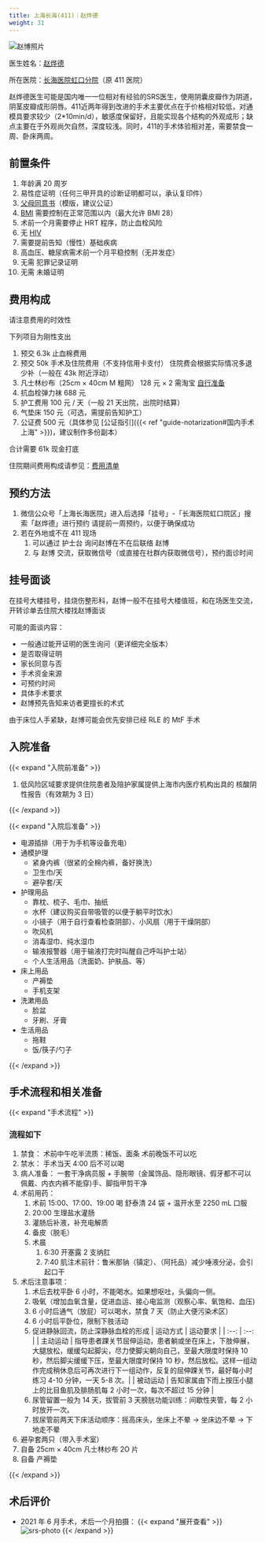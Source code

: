 ```yaml
---
title: 上海长海(411)｜赵烨德
weight: 31
---
```


![赵博照片](/images/doctor/zhao-yede.jpg)

医生姓名：[赵烨德](https://www.haodf.com/doctor/6964528056.html)

所在医院：[长海医院虹口分院](https://amap.com/place/B0FFKP410J)（原 411 医院）

赵烨德医生可能是国内唯一一位相对有经验的SRS医生，使用阴囊皮瓣作为阴道，阴茎皮瓣成形阴唇。411近两年得到改进的手术主要优点在于价格相对较低，对通模具要求较少（2*10min/d），敏感度保留好，且能实现各个结构的外观成形；缺点主要在于外观尚欠自然，深度较浅。同时，411的手术体验相对差，需要禁食一周、卧床两周。

## 前置条件

1. 年龄满 20 周岁
1. 易性症证明（任何三甲开具的诊断证明都可以，承认复印件）
1. [父母同意书](/documents/srs-411/icf.pdf)（模版，建议公证）
1. [BMI](https://zh.wikipedia.org/zh-cn/身体质量指数) 需要控制在正常范围以内（最大允许 BMI 28）
1. 术前一个月需要停止 HRT 程序，防止血栓风险
1. 无 [HIV](https://zh.wikipedia.org/zh-cn/HIV)
1. 需要提前告知（慢性）基础疾病
1. 高血压、糖尿病需术前一个月平稳控制（无并发症）
1. 无需 犯罪记录证明
1. 无需 未婚证明

## 费用构成

请注意费用的时效性

下列项目为刚性支出

1. 预交 6.3k 止血棉费用
1. 预交 50k 手术及住院费用（不支持信用卡支付）
   住院费会根据实际情况多退少补（一般在 43k 附近浮动）
1. 凡士林纱布（25cm &times; 40cm M 粗网） 128 元 &times; 2
   需淘宝 [自行准备](https://detail.tmall.com/item.htm?id=582921441062&skuId=3945241200160)
1. 抗血栓弹力袜 688 元
1. 护工费用 100 元 / 天（一般 21 天出院，出院时结算）
1. 气垫床 150 元（可选，需提前告知护工）
1. 公证费 500 元（具体参见 [公证指引]({{< ref "guide-notarization#国内手术上海" >}})，建议制作多份副本）

合计需要 61k 现金打底

住院期间费用构成请参见：[费用清单](/documents/srs-411/fee-list.pdf)

## 预约方法

1. 微信公众号「上海长海医院」进入后选择「挂号」-「长海医院虹口院区」搜索「赵烨德」进行预约
   请提前一周预约，以便于确保成功
1. 若在外地或不在 411 现场
   1. 可以通过 护士台 询问赵博在不在后联络 赵博
   1. 与 赵博 交流，获取微信号（或直接在社群内获取微信号），预约面诊时间

## 挂号面谈

在挂号大楼挂号，挂烧伤整形科，赵博一般不在挂号大楼值班，和在场医生交流，开转诊单去住院大楼找赵博面谈

可能的面谈内容：

- 一般通过能开证明的医生询问（更详细完全版本）
- 是否取得证明
- 家长同意与否
- 手术资金来源
- 可预约时间
- 具体手术要求
- 赵博预先告知来访者更擅长的术式

由于床位人手紧缺，赵博可能会优先安排已经 RLE 的 MtF 手术

## 入院准备

{{< expand "入院前准备" >}}

1. 低风险区域要求提供住院患者及陪护家属提供上海市内医疗机构出具的 核酸阴性报告（有效期为 3 日）

{{< /expand >}}

{{< expand "入院后准备" >}}

- 电源插排（用于为手机等设备充电）
- 通模护理
  - 紧身内裤（很紧的全棉内裤，备好换洗）
  - 卫生巾/天
  - 避孕套/天
- 护理用品
  - 靠枕、梳子、毛巾、抽纸
  - 水杯（建议购买自带吸管的以便于躺平时饮水）
  - 小镜子（用于自行查看检查阴部）、小风扇（用于干燥阴部）
  - 吹风机
  - 消毒湿巾、纯水湿巾
  - 输液报警器（用于输液打完时叫醒自己呼叫护士站）
  - 个人生活用品（洗面奶、护肤品、等）
- 床上用品
  - 产褥垫
  - 手机支架
- 洗漱用品
  - 脸盆
  - 牙刷、牙膏
- 生活用品
  - 拖鞋
  - 饭/筷子/勺子

{{< /expand >}}

## 手术流程和相关准备

{{< expand "手术流程" >}}

### 流程如下

1. 禁食：
   术前中午吃半流质：稀饭、面条
   术前晚饭不可以吃
1. 禁水：
   手术当天 4:00 后不可以喝
1. 病人准备：
   一套干净病员服 + 手腕带（金属饰品、隐形眼镜、假牙都不可以佩戴、内衣内裤不能穿)手、脚指甲剪干净
1. 术前用药：
   1. 术前 15:00、17:00、19:00 喝 舒泰清 24 袋 + 温开水至 2250 mL 口服
   1. 20:00 生理盐水灌肠
   1. 灌肠后补液，补充电解质
   1. 备皮（脱毛）
   1. 术晨
      1. 6:30 开塞露 2 支纳肛
      1. 7:40 肌注术前针：鲁米那钠（镇定）、（阿托品）减少唾液分泌，会引起口干
1. 术后注意事项：
   1. 术后去枕平卧 6 小时，不能喝水。如果想呕吐，头偏向一侧。
   1. 吸氧（增加血氧含量，促进血运、接心电监测（观察心率、氧饱和、血压)
   1. 6 小时后通气（放屁）可以喝水，禁食 7 天（防止大便污染术区）
   1. 6 小时后平卧位，限制下肢活动
   1. 促进静脉回流，防止深静脉血栓的形成
      | 运动方式 | 运动要求 |
      | :--: | :--: |
      | 主动运动 | 指导患者踝关节屈伸运动，患者躺或坐在床上，下肢伸展，大腿放松，缓缓勾起脚尖，尽力使脚尖朝向自己，至最大限度时保持 10 秒，然后脚尖缓缓下压，至最大限度时保持 10 秒，然后放松。这样一组动作完成稍休息后可再次进行下一组动作，反复的屈伸踝关节，最好每小时练习 4-10 分钟，一天 5-8 次。|
      | 被动运动 | 告知家属由下而上按压小腿上的比目鱼肌及腓肠肌每 2 小时一次，每次不超过 15 分钟 |
   1. 尿管留置一般为 14 天，拔管前 3 天膀胱功能训练：间歇性夹管，每 2 小时放开一次。
   1. 拔尿管前两天下床活动顺序：摇高床头，坐床上不晕 → 坐床边不晕 → 下地走不晕
1. 避孕套两只（带入手术室）
1. 自备 25cm &times; 40cm 凡士林纱布 2O 片
1. 自备 产褥垫

{{< /expand >}}

## 术后评价

- 2021 年 6 月手术，术后一个月拍摄：
  {{< expand "展开查看" >}}
  ![srs-photo](/images/srs/srs-411.jpg)
  {{< /expand >}}
